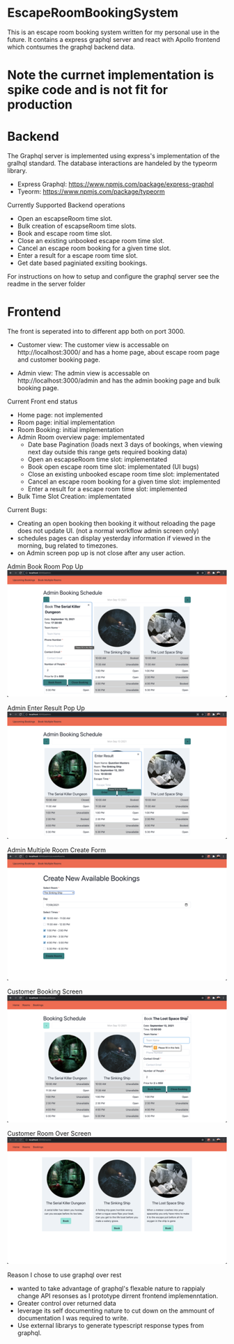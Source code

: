# EscapeRoomBookingSystem
This is an escape room booking system written for my personal use in the future. It contains a express graphql server and react with Apollo frontend which contsumes the graphql backend data. 

# Note the currnet implementation is spike code and is not fit for production

# Backend

The Graphql server is implemented using express's implementation of the gralhql standard. The database interactions are handeled by the typeorm library.

* Express Graphql: https://www.npmjs.com/package/express-graphql
* Tyeorm: https://www.npmjs.com/package/typeorm

Currently Supported Backend operations

* Open an escapseRoom time slot.
* Bulk creation of escapseRoom time slots.
* Book and escape room time slot.
* Close an existing unbooked escape room time slot.
* Cancel an escape room booking for a given time slot.
* Enter a result for a escape room time slot.
* Get date based paginiated exsiting bookings.

For instructions on how to setup and configure the graphql server see the readme in the server folder

# Frontend

The front is seperated into to different app both on port 3000.  

* Customer view: The customer view is accessable on http://localhost:3000/ and has a home page, about escape room page and customer booking page.

* Admin view: The admin view is accessable on http://localhost:3000/admin and has the admin booking page and bulk booking page.



Current Front end status

* Home page: not implemented
* Room page: initial implementation
* Room Booking: initial implementation
* Admin Room overview page: implementated
  * Date base Pagination (loads next 3 days of bookings, when viewing next day outside this range gets required booking data)
  * Open an escapseRoom time slot: implementated
  * Book open escape room time slot: implementated (UI bugs)
  * Close an existing unbooked escape room time slot: implementated
  * Cancel an escape room booking for a given time slot: implemented
  * Enter a result for a escape room time slot: implemented
* Bulk Time Slot Creation: implementated

Current Bugs: 
* Creating an open booking then booking it without reloading the page does not update UI. (not a normal workflow admin screen only)
* schedules pages can display yesterday information if viewed in the morning, bug related to timezones.
* on Admin screen pop up is not close after any user action.

Admin Book Room Pop Up
![Admin Book Room Pop Up](https://github.com/sc2468/EscapeRoomBookingSystem/blob/main/read-me-screen-shots/admin-book-room-pop-up.png?raw=true "Admin Book Room Pop Up")

Admin Enter Result Pop Up
![Admin Enter Result Pop Up](https://github.com/sc2468/EscapeRoomBookingSystem/blob/main/read-me-screen-shots/admin-enter-result-form.png)

Admin Multiple Room Create Form
![Admin Multiple Room Create Form](https://github.com/sc2468/EscapeRoomBookingSystem/blob/main/read-me-screen-shots/admin-multiple-room-creation-form.png)

Customer Booking Screen
![Customer Booking Screen](https://github.com/sc2468/EscapeRoomBookingSystem/blob/main/read-me-screen-shots/customer-book-room-pop-up.png)

Customer Room Over Screen
![Customer Room Over Screen](https://github.com/sc2468/EscapeRoomBookingSystem/blob/main/read-me-screen-shots/customer-book-over-page.png)

Reason I chose to use graphql over rest 
* wanted to take advantage of graphql's flexable nature to rappialy change API resonses as I prototype dirrent frontend implemenntation.
* Greater control over returned data
* leverage its self documenting nature to cut down on the ammount of documentation I was required to write.
* Use external librarys to generate typescript response types from graphql.
